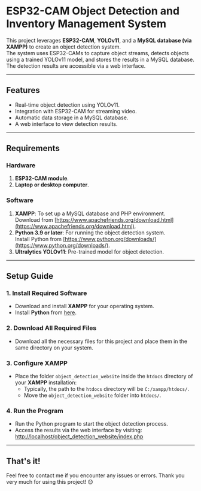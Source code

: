 # ESP32-CAM Object Detection and Inventory Management System

This project leverages **ESP32-CAM**, **YOLOv11**, and a **MySQL database (via XAMPP)** to create an object detection system.  
The system uses ESP32-CAMs to capture object streams, detects objects using a trained YOLOv11 model, and stores the results in a MySQL database.  
The detection results are accessible via a web interface.

---

## **Features**
- Real-time object detection using YOLOv11.
- Integration with ESP32-CAM for streaming video.
- Automatic data storage in a MySQL database.
- A web interface to view detection results.

---

## **Requirements**

### **Hardware**
1. **ESP32-CAM module**.
2. **Laptop or desktop computer**.

### **Software**
1. **XAMPP**: To set up a MySQL database and PHP environment.  
   Download from [https://www.apachefriends.org/download.html](https://www.apachefriends.org/download.html).
2. **Python 3.9 or later**: For running the object detection system.  
   Install Python from [https://www.python.org/downloads/](https://www.python.org/downloads/).
3. **Ultralytics YOLOv11**: Pre-trained model for object detection.

---

## **Setup Guide**

### **1. Install Required Software**
- Download and install **XAMPP** for your operating system.
- Install **Python** from [here](https://www.python.org/downloads/).

### **2. Download All Required Files**
- Download all the necessary files for this project and place them in the same directory on your system.

### **3. Configure XAMPP**
- Place the folder `object_detection_website` inside the `htdocs` directory of your **XAMPP** installation:
  - Typically, the path to the `htdocs` directory will be `C:/xampp/htdocs/`.
  - Move the `object_detection_website` folder into `htdocs/`.

### **4. Run the Program**
- Run the Python program to start the object detection process.
- Access the results via the web interface by visiting:  
  [http://localhost/object_detection_website/index.php](http://localhost/object_detection_website/index.php)

---

## **That's it!**  
Feel free to contact me if you encounter any issues or errors. Thank you very much for using this project! 😊

